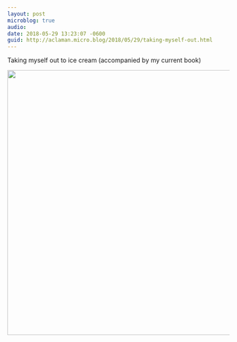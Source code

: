 ```yaml
---
layout: post
microblog: true
audio: 
date: 2018-05-29 13:23:07 -0600
guid: http://aclaman.micro.blog/2018/05/29/taking-myself-out.html
---
```

Taking myself out to ice cream (accompanied by my current book)

<img src="http://micro.alexclaman.com/uploads/2018/8f4f89b251.jpg" width="600" height="600" />

